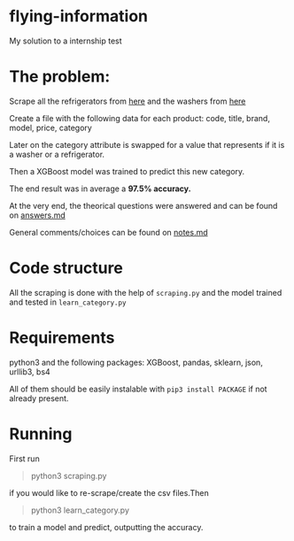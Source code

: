 # flying-information
My solution to a internship test

# The problem:
Scrape all the refrigerators from [here](https://www.magazineluiza.com.br/geladeira-refrigerador/eletrodomesticos/s/ed/refr/) and the washers from [here](https://www.magazineluiza.com.br/lavadora-de-roupas-lava-e-seca/eletrodomesticos/s/ed/ela1/)

Create a file with the following data for each product:	code, title, brand, model, price, category

Later on the category attribute is swapped for a value that represents if it is a washer or a refrigerator.

Then a XGBoost model was trained to predict this new category.

The end result was in average a **97.5% accuracy.**

At the very end, the theorical questions were answered and can be found on [answers.md](https://github.com/BrunoGomesCoelho/flying-information/blob/master/answers.md)

General comments/choices can be found on [notes.md](https://github.com/BrunoGomesCoelho/flying-information/blob/master/notes.md)

# Code structure
All the scraping is done with the help of `scraping.py` and the model trained and tested in `learn_category.py`

# Requirements
python3 and the following packages: XGBoost, pandas, sklearn, json, urllib3, bs4

All of them should be easily instalable with `pip3 install PACKAGE` if not already present.

# Running
First run
> python3 scraping.py

if you would like to re-scrape/create the csv files.Then

> python3 learn_category.py

to train a model and predict, outputting the accuracy.

